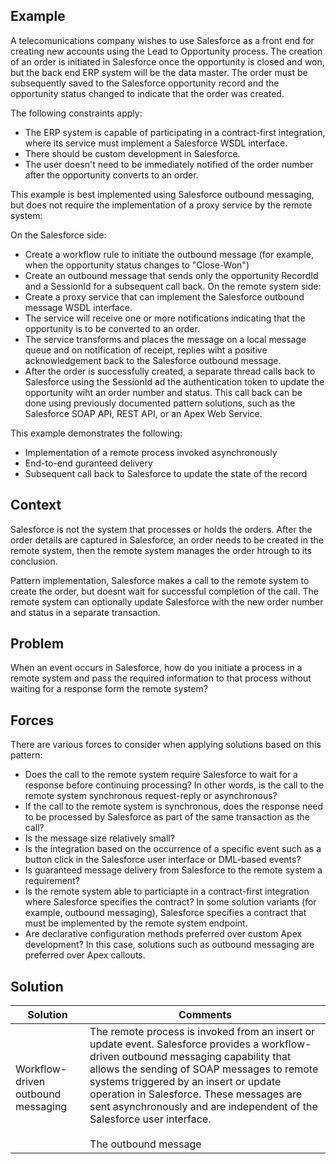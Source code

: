 ## Example

A telecomunications company wishes to use Salesforce as a front end for creating new accounts using the Lead to Opportunity process.  The creation of an order is initiated in Salesforce once the opportunity is closed and won, but the back end ERP system will be the data master.  The order must be subsequently saved to the Salesforce opportunity record and the opportunity status changed to indicate that the order was created.

The following constraints apply:
 * The ERP system is capable of participating in a contract-first integration, where its service must implement a Salesforce WSDL interface.  
 * There should be custom development in Salesforce.
 * The user doesn't need to be immediately notified of the order number after the opportunity converts to an order.

This example is best implemented using Salesforce outbound messaging, but does not require the implementation of a proxy service by the remote system:

On the Salesforce side:
 * Create a workflow rule to initiate the outbound message (for example, when the opportunity status changes to "Close-Won")
 * Create an outbound message that sends only the opportunity RecordId and a SessionId for a subsequent call back.
On the remote system side:
 * Create a proxy service that can implement the Salesforce outbound message WSDL interface.
 * The service will receive one or more notifications indicating that the opportunity is to be converted to an order.
 * The service transforms and places the message on a local message queue and on notification of receipt, replies wiht a positive acknowledgement back to the Salesforce outbound message.
 * After the order is successfully created, a separate thread calls back to Salesforce using the SessionId ad the authentication token to update the opportunity wiht an order number and status.  This call back can be done using previously documented pattern solutions, such as the Salesforce SOAP API, REST API, or an Apex Web Service.

This example demonstrates the following:
 * Implementation of a remote process invoked asynchronously
 * End-to-end guranteed delivery
 * Subsequent call back to Salesforce to update the state of the record

## Context 

Salesforce is not the system that processes or holds the orders.  After the order details are captured in Salesforce, an order needs to be created in the remote system, then the remote system manages the order htrough to its conclusion.

Pattern implementation, Salesforce makes a call to the remote system to create the order, but doesnt wait for successful completion of the call.  The remote system can optionally update Salesforce with the new order number and status in a separate transaction.

## Problem

When an event occurs in Salesforce, how do you initiate a process in a remote system and pass the required information to that process without waiting for a response form the remote system?

## Forces

There are various forces to consider when applying solutions based on this pattern:
 * Does the call to the remote system require Salesforce to wait for a response before continuing processing?  In other words, is the call to the remote system synchronous request-reply or asynchronous?
 * If the call to the remote system is synchronous, does the response need to be processed by Salesforce as part of the same transaction as the call?
 * Is the message size relatively small?
 * Is the integration based on the occurrence of a specific event such as a button click in the Salesforce user interface or DML-based events?
 * Is guaranteed message delivery from Salesforce to the remote system a requirement?
 * Is the remote system able to particiapte in a contract-first integration where Salesforce specifies the contract?  In some solution variants (for example, outbound messaging), Salesforce specifies a contract that must be implemented by the remote system endpoint.
 * Are declarative configuration methods preferred over custom Apex development?  In this case, solutions such as outbound messaging are preferred over Apex callouts.  
 
## Solution

| Solution | Comments |
| -------- | -------- |
| Workflow-driven outbound messaging | The remote process is invoked from an insert or update event.  Salesforce provides a workflow-driven outbound messaging capability that allows the sending of SOAP messages to remote systems triggered by an insert or update operation in Salesforce.  These messages are sent asynchronously and are independent of the Salesforce user interface. <br> <br/> The outbound message|

